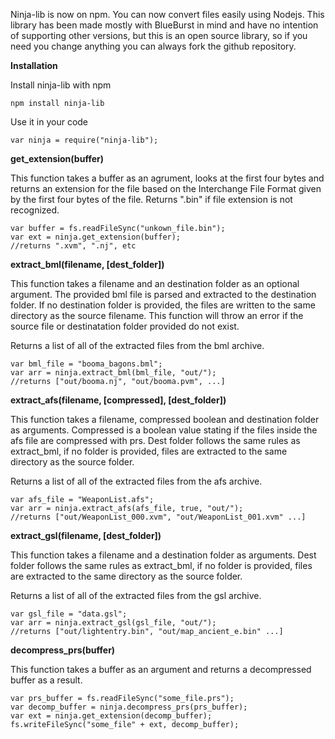 
Ninja-lib is now on npm. You can now convert files easily using Nodejs. This
library has been made mostly with BlueBurst in mind and have no intention of
supporting other versions, but this is an open source library, so if you need
you change anything you can always fork the github repository.

**Installation**

Install ninja-lib with npm
```
npm install ninja-lib
```

Use it in your code
```
var ninja = require("ninja-lib");
```

**get_extension(buffer)**

This function takes a buffer as an agrument, looks at the first four bytes and
returns an extension for the file based on the Interchange File Format given by
the first four bytes of the file. Returns ".bin" if file extension is not
recognized.
```
var buffer = fs.readFileSync("unkown_file.bin");
var ext = ninja.get_extension(buffer);
//returns ".xvm", ".nj", etc
```

**extract_bml(filename, [dest_folder])**

This function takes a filename and an destination folder as an optional argument.
The provided bml file is parsed and extracted to the destination folder. If no
destination folder is provided, the files are written to the same directory as
the source filename. This function will throw an error if the source file or
destinatation folder provided do not exist.

Returns a list of all of the extracted files from the bml archive.
```
var bml_file = "booma_bagons.bml";
var arr = ninja.extract_bml(bml_file, "out/");
//returns ["out/booma.nj", "out/booma.pvm", ...]
```

**extract_afs(filename, [compressed], [dest_folder])**

This function takes a filename, compressed boolean and destination folder as
arguments. Compressed is a boolean value stating if the files inside the afs
file are compressed with prs. Dest folder follows the same rules as extract_bml,
if no folder is provided, files are extracted to the same directory as the source
folder.

Returns a list of all of the extracted files from the afs archive.
```
var afs_file = "WeaponList.afs";
var arr = ninja.extract_afs(afs_file, true, "out/");
//returns ["out/WeaponList_000.xvm", "out/WeaponList_001.xvm" ...]
```

**extract_gsl(filename, [dest_folder])**

This function takes a filename and a destination folder as arguments. Dest folder
follows the same rules as extract_bml, if no folder is provided, files are
extracted to the same directory as the source folder.

Returns a list of all of the extracted files from the gsl archive.
```
var gsl_file = "data.gsl";
var arr = ninja.extract_gsl(gsl_file, "out/");
//returns ["out/lightentry.bin", "out/map_ancient_e.bin" ...]
```

**decompress_prs(buffer)**

This function takes a buffer as an argument and returns a decompressed buffer
as a result.
```
var prs_buffer = fs.readFileSync("some_file.prs");
var decomp_buffer = ninja.decompress_prs(prs_buffer);
var ext = ninja.get_extension(decomp_buffer);
fs.writeFileSync("some_file" + ext, decomp_buffer);
```
